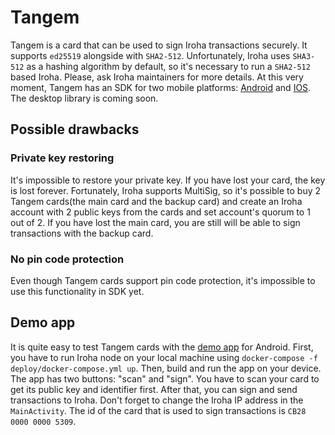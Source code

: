 # Tangem
Tangem is a card that can be used to sign Iroha transactions securely. It supports `ed25519` alongside with `SHA2-512`. Unfortunately, Iroha uses `SHA3-512` as a hashing algorithm by default, so it's necessary to run a `SHA2-512` based Iroha. Please, ask Iroha maintainers for more details. At this very moment, Tangem has an SDK for two mobile platforms: [Android](https://github.com/Tangem/tangem-sdk-android) and [IOS](https://github.com/Tangem/tangem-sdk-ios). The desktop library is coming soon. 
## Possible drawbacks 
### Private key restoring
It's impossible to restore your private key. If you have lost your card, the key is lost forever. Fortunately, Iroha supports MultiSig, so it's possible to buy 2 Tangem cards(the main card and the backup card) and create an Iroha account with 2 public keys from the cards and set account's quorum to 1 out of 2. If you have lost the main card, you are still will be able to sign transactions with the backup card.
### No pin code protection
Even though Tangem cards support pin code protection, it's impossible to use this functionality in SDK yet.

## Demo app
It is quite easy to test Tangem cards with the [demo app](https://github.com/dolgopolovwork/TangemTest/tree/master/app) for Android. First, you have to run Iroha node on your local machine using  `docker-compose -f deploy/docker-compose.yml up`. Then, build and run the app on your device. The app has two buttons: "scan" and "sign". You have to scan your card to get its public key and identifier first. After that, you can sign and send transactions to Iroha. Don't forget to change the Iroha IP address in the `MainActivity`. The id of the card that is used to sign transactions is `CB28 0000 0000 5309`.